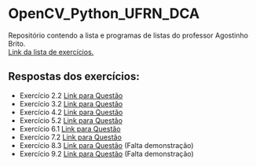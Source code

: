 # OpenCV_Python_UFRN_DCA
Repositório contendo a lista e programas de listas do professor Agostinho Brito.  
[Link da lista de exercícios.](https://agostinhobritojr.github.io/tutorial/pdi/)

## Respostas dos exercícios:
- Exercício 2.2 [Link para Questão](exercicio_2_2.md)
- Exercício 3.2 [Link para Questão](exercicio_3_2.md)
- Exercício 4.2 [Link para Questão](exercicio_4_2.md)
- Exercício 5.2 [Link para Questão](exercicio_5_2.md)
- Exercício 6.1 [Link para Questão](exercicio_6_1.md)
- Exercício 7.2 [Link para Questão](exercicio_7_2.md)
- Exercício 8.3 [Link para Questão](exercicio_8_3.md) (Falta demonstração)
- Exercício 9.2 [Link para Questão](exercicio_9_2.md) (Falta demonstração)
